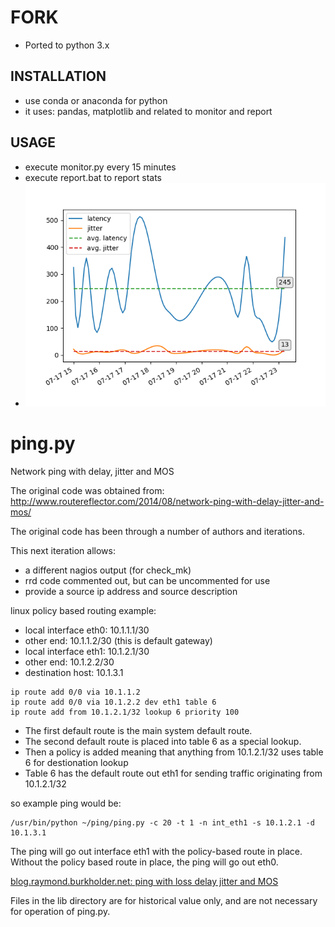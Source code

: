# FORK
- Ported to python 3.x

## INSTALLATION
- use conda or anaconda for python
- it uses: pandas, matplotlib and related to monitor and report

## USAGE
- execute monitor.py every 15 minutes
- execute report.bat to report stats
- ![figure 1](/assets/fig_1.png)

# ping.py
Network ping with delay, jitter and MOS

The original code was obtained from:
http://www.routereflector.com/2014/08/network-ping-with-delay-jitter-and-mos/

The original code has been through a number of authors and iterations.

This next iteration allows:
* a different nagios output (for check_mk)
* rrd code commented out, but can be uncommented for use
* provide a source ip address and source description

linux policy based routing example:
* local interface eth0: 10.1.1.1/30
* other end: 10.1.1.2/30 (this is default gateway)
* local interface eth1: 10.1.2.1/30
* other end: 10.1.2.2/30
* destination host: 10.1.3.1

```
ip route add 0/0 via 10.1.1.2
ip route add 0/0 via 10.1.2.2 dev eth1 table 6
ip route add from 10.1.2.1/32 lookup 6 priority 100
```

* The first default route is the main system default route.
* The second default route is placed into table 6 as a special lookup.
* Then a policy is added meaning that anything from 10.1.2.1/32 uses table 6 for destionation lookup
* Table 6 has the default route out eth1 for sending traffic originating from 10.1.2.1/32

so example ping would be:
```
/usr/bin/python ~/ping/ping.py -c 20 -t 1 -n int_eth1 -s 10.1.2.1 -d 10.1.3.1
```

The ping will go out interface eth1 with the policy-based route in place.
Without the policy based route in place, the ping will go out eth0.

[blog.raymond.burkholder.net: ping with loss delay jitter and MOS](http://blog.raymond.burkholder.net/index.php?/archives/680-ping.py-Network-ping-with-delay-jitter-and-MOS.html)

Files in the lib directory are for historical value only, and are not necessary for operation of ping.py.
